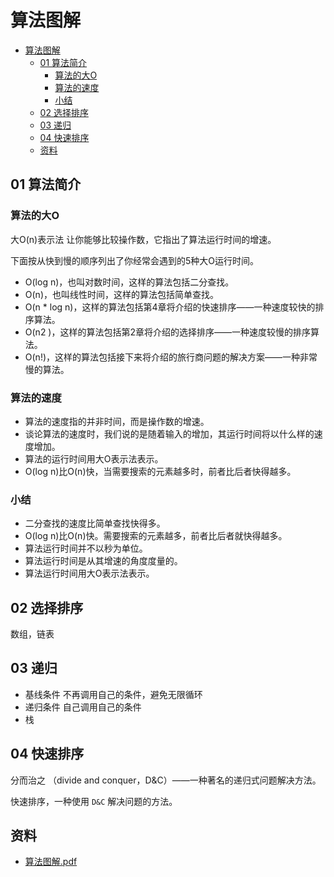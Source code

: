 # 算法图解

- [算法图解](#算法图解)
  - [01 算法简介](#01-算法简介)
    - [算法的大O](#算法的大o)
    - [算法的速度](#算法的速度)
    - [小结](#小结)
  - [02 选择排序](#02-选择排序)
  - [03 递归](#03-递归)
  - [04 快速排序](#04-快速排序)
  - [资料](#资料)

## 01 算法简介

### 算法的大O

大O(n)表示法 让你能够比较操作数，它指出了算法运行时间的增速。

下面按从快到慢的顺序列出了你经常会遇到的5种大O运行时间。

- O(log n)，也叫对数时间，这样的算法包括二分查找。
- O(n)，也叫线性时间，这样的算法包括简单查找。
- O(n * log n)，这样的算法包括第4章将介绍的快速排序——一种速度较快的排序算法。
- O(n2 )，这样的算法包括第2章将介绍的选择排序——一种速度较慢的排序算法。
- O(n!)，这样的算法包括接下来将介绍的旅行商问题的解决方案——一种非常慢的算法。

### 算法的速度

- 算法的速度指的并非时间，而是操作数的增速。
- 谈论算法的速度时，我们说的是随着输入的增加，其运行时间将以什么样的速度增加。
- 算法的运行时间用大O表示法表示。
- O(log n)比O(n)快，当需要搜索的元素越多时，前者比后者快得越多。

### 小结

- 二分查找的速度比简单查找快得多。
- O(log n)比O(n)快。需要搜索的元素越多，前者比后者就快得越多。
- 算法运行时间并不以秒为单位。
- 算法运行时间是从其增速的角度度量的。
- 算法运行时间用大O表示法表示。

## 02 选择排序

数组，链表

## 03 递归

- 基线条件 不再调用自己的条件，避免无限循环
- 递归条件 自己调用自己的条件
- 栈

## 04 快速排序

分而治之 （divide and conquer，D&C）——一种著名的递归式问题解决方法。

快速排序，一种使用 `D&C` 解决问题的方法。

## 资料

- [算法图解.pdf](https://github.com/web1992/books/blob/master/%E7%AE%97%E6%B3%95%E5%9B%BE%E8%A7%A3.pdf)
